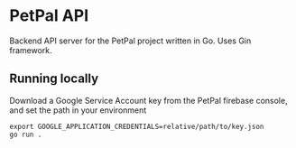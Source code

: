 # PetPal API
Backend API server for the PetPal project written in Go. Uses Gin framework.

## Running locally
Download a Google Service Account key from the PetPal firebase console, and set the path in your environment
```
export GOOGLE_APPLICATION_CREDENTIALS=relative/path/to/key.json
go run .
```
